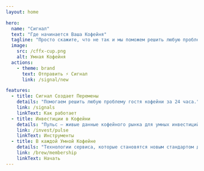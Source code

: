 ```yaml
---
layout: home

hero:
  name: "Сигнал"
  text: "Где начинается Ваша Кофейня"
  tagline: "Просто скажите, что не так и мы поможем решить любую проблему"
  image:
    src: /cffx-cup.png
    alt: Умная Кофейня
  actions:
    - theme: brand
      text: Отправить ⚡ Сигнал
      link: /signal/new

features:
  - title: Сигнал Создает Перемены
    details: "Помогаем решить любую проблему гостя кофейни за 24 часа."
    link: /signals
    linkText: Как работает
  - title: Инвестиции в Кофейни
    details: "Пульс – живые данные кофейного рынка для умных инвестиций"
    link: /invest/pulse
    linkText: Инструменты
  - title: В каждой Умной Кофейне
    details: "Технологии сервиса, которые становятся новым стандартом для кофеен города."
    link: /brew/membership
    linkText: Начать
---
```

